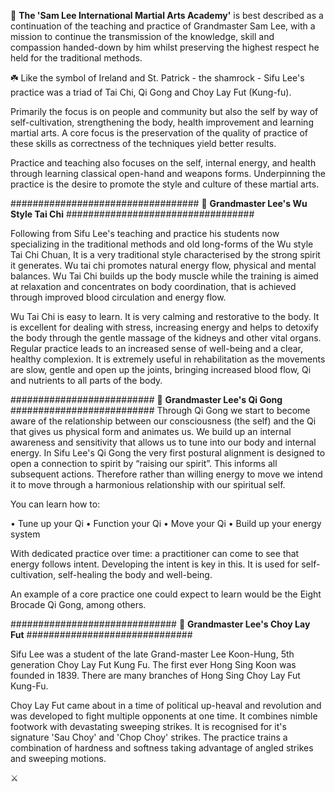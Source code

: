 🌿 **The 'Sam Lee International Martial Arts Academy'** is best described as a continuation of the 
teaching and practice of Grandmaster Sam Lee, with a mission to continue the transmission 
of the knowledge, skill and compassion handed-down by him whilst preserving the highest respect 
he held for the traditional methods.

☘️ Like the symbol of Ireland and St. Patrick - the shamrock - Sifu Lee's practice was a triad of
Tai Chi, Qi Gong and Choy Lay Fut (Kung-fu).

Primarily the focus is on people and community but also the self by way of
self-cultivation, strengthening the body, health improvement and learning 
martial arts. A core focus is the preservation of the quality of practice of these skills as 
correctness of the techniques yield better results.

Practice and teaching also focuses on the self, internal energy, and health through learning classical open-hand and 
weapons forms. Underpinning the practice is the desire to promote the style and culture of these martial arts.


##################################
🥋 **Grandmaster Lee's Wu Style Tai Chi**
##################################

Following from Sifu Lee's teaching and practice his students now specializing in the traditional methods 
and old long-forms of the Wu style Tai Chi Chuan, 
It is a very traditional style characterised by the strong spirit it generates.
Wu tai chi promotes natural energy flow, physical and mental balances. 
Wu Tai Chi builds up the body muscle while the training is aimed at relaxation and concentrates on body coordination, that is achieved through improved blood circulation and energy flow.

Wu Tai Chi is easy to learn.  It is very calming and restorative to the body.  It is excellent for dealing with stress, increasing energy and helps to detoxify the body through the gentle massage of the kidneys and other vital organs.  Regular practice leads to an increased sense of well-being and a clear, healthy complexion.  It is extremely useful in rehabilitation as the movements are slow, gentle and open up the joints, bringing increased blood flow, Qi and nutrients to all parts of the body.




##########################
💨 **Grandmaster Lee's Qi Gong**
##########################
Through Qi Gong we start to become aware of the relationship between our consciousness (the self) and the Qi that gives us physical form and animates us.
We build up an internal awareness and sensitivity that allows us to tune into our body and internal energy.
In Sifu Lee's Qi Gong the very first postural alignment is designed to open a connection to spirit by “raising our spirit”. This informs all subsequent actions. Therefore rather than willing energy to move we intend it to move through a harmonious relationship with our spiritual self. 

You can learn how to:

•    Tune up your Qi
•    Function your Qi
•    Move your Qi
•    Build up your energy system

With dedicated practice over time: a practitioner can come to see that energy follows intent. Developing the intent is key in this. 
It is used for self-cultivation, self-healing the body and well-being.

An example of a core practice one could expect to learn would be the Eight Brocade Qi Gong, among others.



##############################
🐉 **Grandmaster Lee's Choy Lay Fut**
##############################

Sifu Lee was a student of the late Grand-master Lee Koon-Hung, 5th generation Choy Lay Fut Kung Fu.
The first ever Hong Sing Koon was founded in 1839.
There are many branches of Hong Sing Choy Lay Fut Kung-Fu.

Choy Lay Fut came about in a time of political up-heaval and revolution and was developed to fight
multiple opponents at one time. It combines nimble footwork with devastating sweeping strikes.
It is recognised for it's signature 'Sau Choy' and 'Chop Choy' strikes.
The practice trains a combination of hardness and softness taking advantage of angled strikes and sweeping motions.

⚔️
